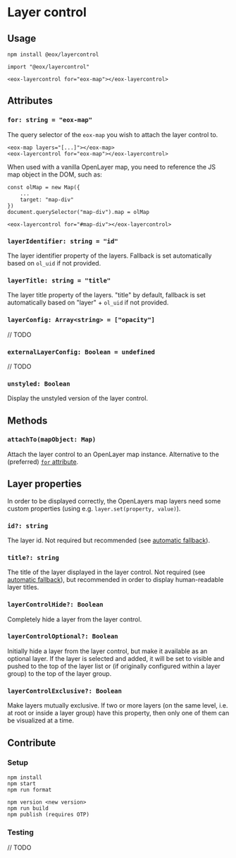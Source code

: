 # Layer control

## Usage

```
npm install @eox/layercontrol
```

```
import "@eox/layercontrol"

<eox-layercontrol for="eox-map"></eox-layercontrol>
```

## Attributes

### `for: string = "eox-map"`

The query selector of the `eox-map` you wish to attach the layer control to.

```
<eox-map layers="[...]"></eox-map>
<eox-layercontrol for="eox-map"></eox-layercontrol>
```

When used with a vanilla OpenLayer map, you need to reference the JS map object in the DOM, such as:

```
const olMap = new Map({
    ...
    target: "map-div"
})
document.querySelector("map-div").map = olMap

<eox-layercontrol for="#map-div"></eox-layercontrol>
```

### `layerIdentifier: string = "id"`

The layer identifier property of the layers. Fallback is set automatically based on `ol_uid` if not provided.

### `layerTitle: string = "title"`

The layer title property of the layers. "title" by default, fallback is set automatically based on "layer" + `ol_uid` if not provided.

### `layerConfig: Array<string> = ["opacity"]`

// TODO

### `externalLayerConfig: Boolean = undefined`

// TODO

### `unstyled: Boolean`

Display the unstyled version of the layer control.

## Methods

### `attachTo(mapObject: Map)`

Attach the layer control to an OpenLayer map instance. Alternative to the (preferred) [`for` attribute](#for-string--eox-map).

## Layer properties

In order to be displayed correctly, the OpenLayers map layers need some custom properties (using e.g. `layer.set(property, value)`).

### `id?: string`

The layer id. Not required but recommended (see [automatic fallback](#layeridentifier-string--id)).

### `title?: string`

The title of the layer displayed in the layer control. Not required (see [automatic fallback](#layertitle-string--title)), but recommended in order to display human-readable layer titles.

### `layerControlHide?: Boolean`

Completely hide a layer from the layer control.

### `layerControlOptional?: Boolean`

Initially hide a layer from the layer control, but make it available as an optional layer. If the layer is selected and added, it will be set to visible and pushed to the top of the layer list or (if originally configured within a layer group) to the top of the layer group.

### `layerControlExclusive?: Boolean`

Make layers mutually exclusive. If two or more layers (on the same level, i.e. at root or inside a layer group) have this property, then only one of them can be visualized at a time.

## Contribute

### Setup

```
npm install
npm start
npm run format

npm version <new version>
npm run build
npm publish (requires OTP)
```

### Testing

// TODO
